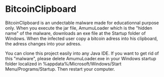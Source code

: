 # BitcoinClipboard
BitcoinClipboard is an undectable malware made for educationnal purpose only.
When you execute the jar file, AmumuLoader which is the "hidden name" of the malware, downloads an exe file at the Startup folder of Windows.
When the infected user copy a bitcoin adress into his clipboard, the adress changes into your adress.

You can clone this project easily into any Java IDE.
If you want to get rid of this "malware", please delete AmumuLoader.exe in your Windows startup folder localized in %appdata%/Microsoft/Windows/Start Menu/Programs/Startup.
Then restart your computer.
